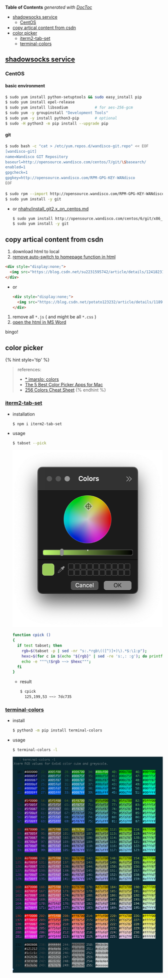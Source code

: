 <!-- START doctoc generated TOC please keep comment here to allow auto update -->
<!-- DON'T EDIT THIS SECTION, INSTEAD RE-RUN doctoc TO UPDATE -->
**Table of Contents**  *generated with [DocToc](https://github.com/thlorenz/doctoc)*

- [shadowsocks service](#shadowsocks-service)
  - [CentOS](#centos)
- [copy artical content from csdn](#copy-artical-content-from-csdn)
- [color picker](#color-picker)
  - [iterm2-tab-set](#iterm2-tab-set)
  - [terminal-colors](#terminal-colors)

<!-- END doctoc generated TOC please keep comment here to allow auto update -->


## [shadowsocks service](https://github.com/shadowsocks/shadowsocks/tree/master)

### CentOS
#### basic environment
```bash
$ sudo yum install python-setuptools && sudo easy_install pip
$ sudo yum install epel-release
$ sudo yum install libsodium            # for aes-256-gcm
$ sudo yum -y groupinstall "Development Tools"
$ sudo yum -y install python3-pip       # optional
$ sudo -H python3 -m pip install --upgrade pip
```

#### git
```bash
$ sudo bash -c "cat > /etc/yum.repos.d/wandisco-git.repo" << EOF
[wandisco-git]
name=Wandisco GIT Repository
baseurl=http://opensource.wandisco.com/centos/7/git/\$basearch/
enabled=1
gpgcheck=1
gpgkey=http://opensource.wandisco.com/RPM-GPG-KEY-WANdisco
EOF

$ sudo rpm --import http://opensource.wandisco.com/RPM-GPG-KEY-WANdisco
$ sudo yum install -y git
```

- or [nhahv/install_git2.x_on_centos.md](https://gist.github.com/nhahv/7077a638b57f7d91ebe9a3c6caebbe4f)
  ```bash
  $ sudo yum install http://opensource.wandisco.com/centos/6/git/x86_64/wandisco-git-release-6-1.noarch.rpm
  $ sudo yum install -y git
  ```

## copy artical content from csdn
1. download html to local
1. [remove auto-switch to homepage function in html](https://blog.csdn.net/danshiming/article/details/124651989)
  ```html
  <div style="display:none;">
    <img src="https://blog.csdn.net/su2231595742/article/details/124182312" onerror="setTimeout(function(){if(!/(csdn.net|iteye.com|baiducontent.com|googleusercontent.com|360webcache.com|sogoucdn.com|bingj.com|baidu.com)$/.test(window.location.hostname)){window.location.href=&quot;\x68\x74\x74\x70\x73\x3a\x2f\x2f\x77\x77\x77\x2e\x63\x73\x64\x6e\x2e\x6e\x65\x74&quot;}},3000);">
  </div>
  ```
  - or
    ```html
    <div style="display:none;">
      <img src="https://blog.csdn.net/potato123232/article/details/118926834" onerror="setTimeout(function(){if(!/(csdn.net|iteye.com|baiducontent.com|googleusercontent.com|360webcache.com|sogoucdn.com|bingj.com|baidu.com)$/.test(window.location.hostname)){window.location.href=&quot;\x68\x74\x74\x70\x73\x3a\x2f\x2f\x77\x77\x77\x2e\x63\x73\x64\x6e\x2e\x6e\x65\x74&quot;}},3000);">
    </div>
    ```
1. remove all `*.js` ( and might be all `*.css` )
1. [open the html in MS Word](https://blog.csdn.net/xue0zhi1qiang3/article/details/103865926)

bingo!

## color picker

{% hint style='tip' %}
> references:
> - [* imarslo: colors](../../linux/util/colors.html)
> - [The 5 Best Color Picker Apps for Mac](https://www.makeuseof.com/tag/color-picker-apps-mac/)
> - [256 Colors Cheat Sheet](https://www.ditig.com/256-colors-cheat-sheet)
{% endhint %}

### [iterm2-tab-set](https://www.npmjs.com/package/iterm2-tab-set)
- installation
  ```bash
  $ npm i iterm2-tab-set
  ```
- usage
  ```bash
  $ tabset --pick
  ```

  ![tabset --pick](../../screenshot/osx/tabset--pick.png)

  ```bash
  function cpick ()
  {
    if test tabset; then
      rgb=$(tabset -p | sed -nr "s:.*rgb\(([^)]+)\).*$:\1:p");
      hexc=$(for c in $(echo "${rgb}" | sed -re 's:,: :g'); do printf '%02x' "$c"; done);
      echo -e """\t$rgb ~~> $hexc""";
    fi
  }
  ```

  - result
    ```bash
    $ cpick
      125,199,53 ~~> 7dc735
    ```

### [terminal-colors](https://pypi.org/project/terminal-colors/)
- install
  ```bash
  $ python3 -m pip install terminal-colors
  ```

- usage
  ```bash
  $ terminal-colors -l
  ```

  ![terminal-colors](../../screenshot/osx/terminal-color.png)

